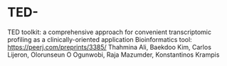 # TED-
TED toolkit: a comprehensive approach for convenient transcriptomic profiling as a clinically-oriented application
Bioinformatics tool: https://peerj.com/preprints/3385/
Thahmina Ali, Baekdoo Kim, Carlos Lijeron, Olorunseun O Ogunwobi, Raja Mazumder, Konstantinos Krampis
 
